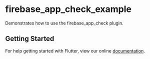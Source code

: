 # firebase_app_check_example

Demonstrates how to use the firebase_app_check plugin.

## Getting Started

For help getting started with Flutter, view our online
[documentation](https://flutter.dev/).
